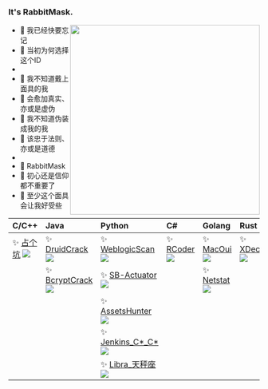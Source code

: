 ### It's RabbitMask.

<img align='right' src="https://github-readme-stats.vercel.app/api?username=rabbitmask&show_icons=true&theme=radical" width="380">

- 🐰 我已经快要忘记
- 🌈 当初为何选择这个ID
- 
- 🐰 我不知道戴上面具的我
- 👻 会愈加真实、亦或是虚伪
- 🐰 我不知道伪装成我的我
- 👻 该忠于法则、亦或是道德
- 
- 🐰 RabbitMask
- 🌈 初心还是信仰都不重要了
- 👻 至少这个面具会让我好受些

| C/C++                                                        |Java                                                         | Python                                                        | C#                                                           |Golang                                                        | Rust                                                         |
| :------------------------------------------------------------| :-----------------------------------------------------------| :-------------------------------------------------------------| :------------------------------------------------------------| :------------------------------------------------------------| :------------------------------------------------------------|
|✨ [占个坑](https://github.com/rabbitmask/SB-Actuator) ![](https://img.shields.io/github/stars/rabbitmask/SB-Actuator) |✨ [DruidCrack](https://github.com/rabbitmask/DruidCrack) ![](https://img.shields.io/github/stars/rabbitmask/DruidCrack) |✨ [WeblogicScan](https://github.com/rabbitmask/WeblogicScan) ![](https://img.shields.io/github/stars/rabbitmask/WeblogicScan) |✨ [RCoder](https://github.com/rabbitmask/RCoder) ![](https://img.shields.io/github/stars/rabbitmask/RCoder) |✨ [MacOui](https://github.com/rabbitmask/MacOui) ![](https://img.shields.io/github/stars/rabbitmask/MacOui) | ✨ [XDecrypt](https://github.com/rabbitmask/XDecrypt) ![](https://img.shields.io/github/stars/rabbitmask/XDecrypt)
| |✨ [BcryptCrack](https://github.com/rabbitmask/BcryptCrack_Jenkins) ![](https://img.shields.io/github/stars/rabbitmask/BcryptCrack_Jenkins) |✨ [SB-Actuator](https://github.com/rabbitmask/SB-Actuator) ![](https://img.shields.io/github/stars/rabbitmask/SB-Actuator) | |✨ [Netstat](https://github.com/rabbitmask/Netstat) ![](https://img.shields.io/github/stars/rabbitmask/Netstat) |
| | |✨ [AssetsHunter](https://github.com/rabbitmask/AssetsHunter) ![](https://img.shields.io/github/stars/rabbitmask/AssetsHunter) | | |
| | |✨ [Jenkins_C*_C*](https://github.com/rabbitmask/Jenkins_Credentials_Crack) ![](https://img.shields.io/github/stars/rabbitmask/Jenkins_Credentials_Crack) | | |
| | |✨ [Libra_天秤座](https://github.com/rabbitmask/Libra) ![](https://img.shields.io/github/stars/rabbitmask/Libra) | | |
